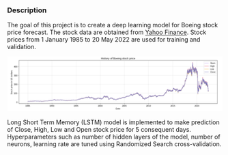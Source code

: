 ### Description

The goal of this project is to create a deep learning model for Boeing stock price forecast. The stock data are obtained from [Yahoo Finance](https://finance.yahoo.com/quote/BA/history?period1=473385600&period2=1653091200&interval=1d&filter=history&frequency=1d&includeAdjustedClose=true). Stock prices from 1 January 1985 to 20 May 2022 are used for training and validation. 

<img src="./images/historical prices.png" width="900">

Long Short Term Memory (LSTM) model is implemented to make prediction of Close, High, Low and Open stock price for 5 consequent days. Hyperparameters such as number of hidden layers of the model, number of neurons, learning rate are tuned using Randomized Search cross-validation.

